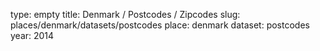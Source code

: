 type: empty
title: Denmark / Postcodes / Zipcodes
slug: places/denmark/datasets/postcodes
place: denmark
dataset: postcodes
year: 2014
